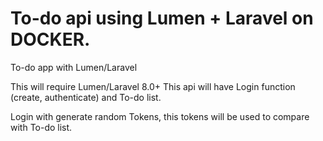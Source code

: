 # To-do api using Lumen + Laravel on DOCKER.
To-do app with Lumen/Laravel

This will require Lumen/Laravel 8.0+
This api will have Login function (create, authenticate) and To-do list.

Login with generate random Tokens, this tokens will be used to compare with To-do list.
